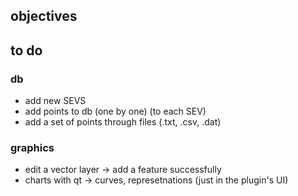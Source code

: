 ## objectives

## to do
 
### db
 
* add new SEVS
* add points to db (one by one) (to each SEV)
* add a set of points through files (.txt, .csv, .dat)

### graphics

* edit a vector layer -> add a feature successfully
* charts with qt -> curves, represetnations (just in the plugin's UI)
